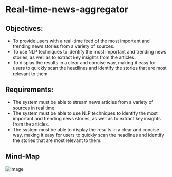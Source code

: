 # Real-time-news-aggregator

## Objectives:
- To provide users with a real-time feed of the most important and trending news stories from a variety of sources.
- To use NLP techniques to identify the most important and trending news stories, as well as to extract key insights from the articles.
- To display the results in a clear and concise way, making it easy for users to quickly scan the headlines and identify the stories that are most relevant to them.

## Requirements:

- The system must be able to stream news articles from a variety of sources in real time.
- The system must be able to use NLP techniques to identify the most important and trending news stories, as well as to extract key insights from the articles.
- The system must be able to display the results in a clear and concise way, making it easy for users to quickly scan the headlines and identify the stories that are most relevant to them.

## Mind-Map
![image](https://github.com/snehangsude/Real-time-news-aggregator/assets/63997773/2fef8cd8-a3df-499b-97fd-4978eb1f073d)
